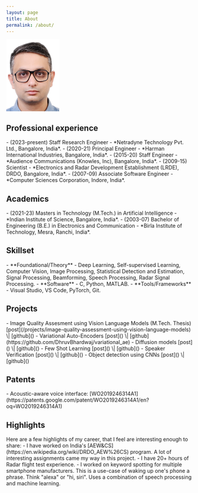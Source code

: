 ```yaml
---
layout: page
title: About
permalink: /about/
---
```

![](/assets/images/db.png "Me in a photo!")

<h2>Professional experience</h2>
- (2023-present) Staff Research Engineer - *Netradyne Technology Pvt. Ltd., Bangalore, India*.
- (2020-21) Principal Engineer - *Harman International Industries, Bangalore, India*.
- (2015-20) Staff Engineer - *Audience Communications (Knowles, Inc), Bangalore, India*.
- (2009-15) Scientist - *Electronics and Radar Development Establishment (LRDE), DRDO, Bangalore, India*.
- (2007-09) Associate Software Engineer - *Computer Sciences Corporation, Indore, India*.

<h2>Academics</h2>
- (2021-23) Masters in Technology (M.Tech.) in Artificial Intelligence - *Indian Institute of Science, Bangalore, India*.
- (2003-07) Bachelor of Engineering (B.E.) in Electronics and Communication - *Birla Institute of Technology, Mesra, Ranchi, India*.

<h2>Skillset</h2>
- **Foundational/Theory** - Deep Learning, Self-supervised Learning, Computer Vision, Image Processing, Statistical Detection and Estimation, Signal Processing, Beamforming, Speech Processing, Radar Signal Processing.
- **Software** - C, Python, MATLAB.
- **Tools/Frameworks** - Visual Studio, VS Code, PyTorch, Git.

<h2>Projects</h2>
- Image Quality Assesment using Vision Language Models (M.Tech. Thesis) [post](/projects/image-quality-assessment-using-vision-language-models) \| [github]()
- Variational Auto-Encoders [post]() \| [github](https://github.com/DhruvBhardwaj/variational_ae)
- Diffusion models [post]() \| [github]()
- Few Shot Learning [post]() \| [github]()
- Speaker Verification [post]() \| [github]()
- Object detection using CNNs [post]() \| [github]()

<h2>Patents</h2>
- Acoustic-aware voice interface: [WO2019246314A1](https://patents.google.com/patent/WO2019246314A1/en?oq=WO2019246314A1)

<h2>Highlights</h2>
Here are a few highlights of my career, that I feel are interesting enough to share:
- I have worked on India's [AEW&CS](https://en.wikipedia.org/wiki/DRDO_AEW%26CS) program. A lot of interesting assignments came my way in this project.
- I have 20+ hours of Radar flight test experience.
- I worked on keyword spotting for multiple smartphone manufacturers. This is a use-case of waking up one's phone a phrase. Think "alexa" or "hi, siri". Uses a combination of speech processing and machine learning.
